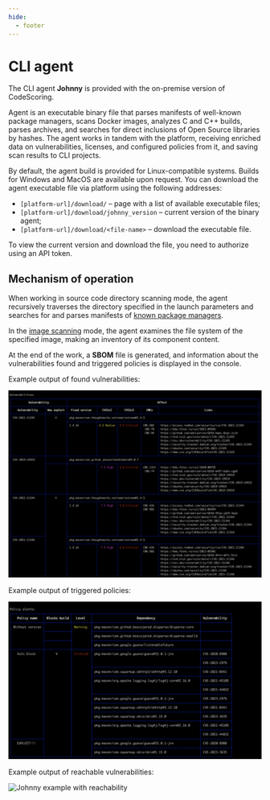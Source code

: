 ```yaml
---
hide:
  - footer
---
```


# CLI agent

The CLI agent **Johnny** is provided with the on-premise version of CodeScoring.

Agent is an executable binary file that parses manifests of well-known package managers, scans Docker images, analyzes C and C++ builds, parses archives, and searches for direct inclusions of Open Source libraries by hashes. The agent works in tandem with the platform, receiving enriched data on vulnerabilities, licenses, and configured policies from it, and saving scan results to CLI projects.

By default, the agent build is provided for Linux-compatible systems. Builds for Windows and MacOS are available upon request.
You can download the agent executable file via platform using the following addresses:

- `[platform-url]/download/` – page with a list of available executable files;
- `[platform-url]/download/johnny_version` – current version of the binary agent;
- `[platform-url]/download/<file-name>` – download the executable file.

To view the current version and download the file, you need to authorize using an API token.

## Mechanism of operation

When working in source code directory scanning mode, the agent recursively traverses the directory specified in the launch parameters and searches for and parses manifests of [known package managers](/supported-package-managers.en).

In the [image scanning](/agent/scan-docker.en) mode, the agent examines the file system of the specified image, making an inventory of its component content.

At the end of the work, a **SBOM** file is generated, and information about the vulnerabilities found and triggered policies is displayed in the console.

Example output of found vulnerabilities:

![Johnny example with vulnerabilities](/assets/img/johnny_output_vulnerabilities.png)

Example output of triggered policies:

![Johnny example with policy alerts](/assets/img/johnny_output_alerts.png)

Example output of reachable vulnerabilities:

![Johnny example with reachability](/assets/img/reachability-paths.png)
